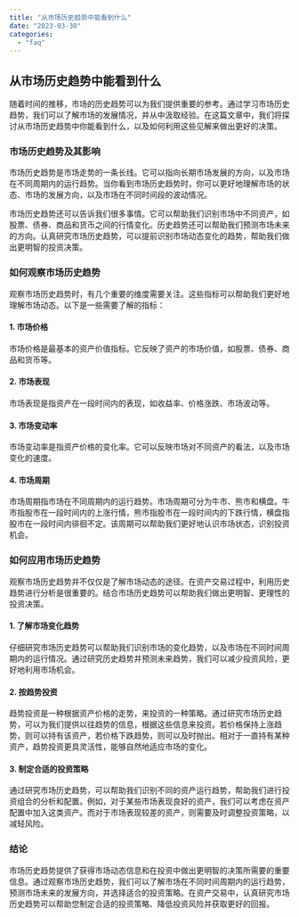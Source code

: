 ```yaml
---
title: "从市场历史趋势中能看到什么"
date: "2023-03-30"
categories: 
  - "faq"
---
```


## 从市场历史趋势中能看到什么

随着时间的推移，市场的历史趋势可以为我们提供重要的参考。通过学习市场历史趋势，我们可以了解市场的发展情况，并从中汲取经验。在这篇文章中，我们将探讨从市场历史趋势中你能看到什么，以及如何利用这些见解来做出更好的决策。

### 市场历史趋势及其影响

市场历史趋势是市场走势的一条长线。它可以指向长期市场发展的方向，以及市场在不同周期内的运行趋势。当你看到市场历史趋势时，你可以更好地理解市场的状态、市场的发展方向，以及市场在不同时间段的波动情况。

市场历史趋势还可以告诉我们很多事情。它可以帮助我们识别市场中不同资产，如股票、债券、商品和货币之间的行情变化。历史趋势还可以帮助我们预测市场未来的方向。认真研究市场历史趋势，可以提前识别市场动态变化的趋势，帮助我们做出更明智的投资决策。

### 如何观察市场历史趋势

观察市场历史趋势时，有几个重要的维度需要关注。这些指标可以帮助我们更好地理解市场动态。以下是一些需要了解的指标：

#### 1\. 市场价格

市场价格是最基本的资产价值指标。它反映了资产的市场价值，如股票、债券、商品和货币等。

#### 2\. 市场表现

市场表现是指资产在一段时间内的表现，如收益率、价格涨跌、市场波动等。

#### 3\. 市场变动率

市场变动率是指资产价格的变化率。它可以反映市场对不同资产的看法，以及市场变化的速度。

#### 4\. 市场周期

市场周期指市场在不同周期内的运行趋势。市场周期可分为牛市、熊市和横盘。牛市指股市在一段时间内的上涨行情，熊市指股市在一段时间内的下跌行情，横盘指股市在一段时间内徘徊不定。该周期可以帮助我们更好地认识市场状态，识别投资机会。

### 如何应用市场历史趋势

观察市场历史趋势并不仅仅是了解市场动态的途径。在资产交易过程中，利用历史趋势进行分析是很重要的。结合市场历史趋势可以帮助我们做出更明智、更理性的投资决策。

#### 1\. 了解市场变化趋势

仔细研究市场历史趋势可以帮助我们识别市场的变化趋势，以及市场在不同时间周期内的运行情况。通过研究历史趋势并预测未来趋势，我们可以减少投资风险，更好地利用市场机会。

#### 2\. 按趋势投资

趋势投资是一种根据资产价格的走势，来投资的一种策略。通过研究市场历史趋势，可以为我们提供以往趋势的信息，根据这些信息来投资。若价格保持上涨趋势，则可以持有该资产，若价格下跌趋势，则可以及时抛出。相对于一直持有某种资产，趋势投资更具灵活性，能够自然地适应市场的变化。

#### 3\. 制定合适的投资策略

通过研究市场历史趋势，可以帮助我们识别不同的资产运行趋势，帮助我们进行投资组合的分析和配置。例如，对于某些市场表现良好的资产，我们可以考虑在资产配置中加入这类资产。而对于市场表现较差的资产，则需要及时调整投资策略，以减轻风险。

### 结论

市场历史趋势提供了获得市场动态信息和在投资中做出更明智的决策所需要的重要信息。通过观察市场历史趋势，我们可以了解市场在不同时间周期内的运行趋势，预测市场未来的发展方向，并选择适合的投资策略。在资产交易中，认真研究市场历史趋势可以帮助您制定合适的投资策略、降低投资风险并获取更好的回报。
